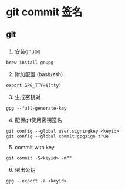 # git commit 签名

## git

###

1. 安装gnupg

```shell 
brew install gnupg
```

2. 附加配置 (bash/zsh)

```shell 
export GPG_TTY=$(tty)
```

3. 生成密钥对

```shell
gpg --full-generate-key

```

4. 配置git使用密钥签名

```shell
git config --global user.signingkey <keyid>
git config --global commit.gpgsign true
```

5. commit with key

```shell
git commit -S<keyid> -m""
```

6. 倒出公钥

```shell
gpg --export -a <keyid>
```
